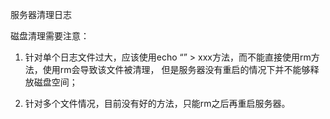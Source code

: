 服务器清理日志


磁盘清理需要注意：
1.  针对单个日志文件过大，应该使用echo “” > xxx方法，而不能直接使用rm方法，使用rm会导致该文件被清理，
    但是服务器没有重启的情况下并不能够释放磁盘空间；
    
2.  针对多个文件情况，目前没有好的方法，只能rm之后再重启服务器。